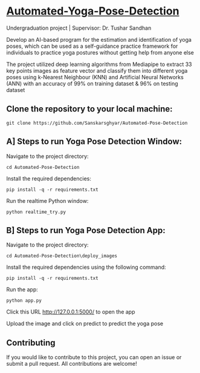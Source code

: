 # [Automated-Yoga-Pose-Detection](https://github.com/Sanskarsghyar/Automated-Yoga-Pose-Detection)

Undergraduation project | Supervisor: Dr. Tushar Sandhan

Develop an AI-based program for the estimation and identification of yoga poses, which can be used as a self-guidance practice framework for individuals to practice yoga postures without getting help from anyone else

The project utilized deep learning algorithms from Mediapipe to extract 33 key points images as feature vector and classify them into different yoga poses using k-Nearest Neighbour (KNN) and Artificial Neural Networks (ANN) with an accuracy of 99% on training dataset & 96% on testing dataset 

## Clone the repository to your local machine:

    git clone https://github.com/Sanskarsghyar/Automated-Pose-Detection

## A] Steps to run Yoga Pose Detection Window:

Navigate to the project directory:

    cd Automated-Pose-Detection

Install the required dependencies:

    pip install -q -r requirements.txt
    
Run the realtime Python window:

    python realtime_try.py


## B] Steps to run Yoga Pose Detection App:
Navigate to the project directory:

    cd Automated-Pose-Detection\deploy_images

Install the required dependencies using the following command:

    pip install -q -r requirements.txt
    
Run the app:

    python app.py

Click this URL http://127.0.0.1:5000/ to open the app

Upload the image and click on predict to predict the yoga pose


## Contributing
If you would like to contribute to this project, you can open an issue or submit a pull request. All contributions are welcome!

